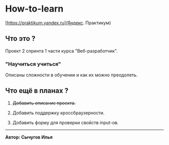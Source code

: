 # How-to-learn
[https://praktikum.yandex.ru](Яндекс. Практикум)

## Что это ?
Проект 2 спринта 1 части курса "Веб-разработчик".

### "Научиться учиться"
Описаны сложности в обучении и как их можно преодолеть.

## Что ещё в планах ?
1. ~~Добавить описание проекта.~~

2. Добавить поддержку кроссбраузерности.

3. Добавить форму для проверки свойств input-ов.

-----
**Автор: Сычугов Илья**